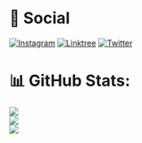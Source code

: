 <h1>💬 Social</h1>

[![Instagram](https://img.shields.io/badge/Instagram-%23E4405F.svg?style=for-the-badge&logo=Instagram&logoColor=white)](https://instagram.com/shamak.kkkk)
[![Linktree](https://img.shields.io/badge/linkedin.com-1de9b6?style=for-the-badge&logo=linktree&logoColor=white)](https://www.linkedin.com/in/shamainhoboss/)
[![Twitter](https://img.shields.io/badge/Twitter-%231DA1F2.svg?style=for-the-badge&logo=Twitter&logoColor=white)](https://twitter.com/shamainhoboss)


# 📊 GitHub Stats:
![](https://github-readme-stats.vercel.app/api?username=shamsky777&theme=blue-green&hide_border=false&include_all_commits=true&count_private=false)<br/>
![](https://github-readme-streak-stats.herokuapp.com/?user=shamsky777&theme=blue-green&hide_border=false)<br/>
![](https://github-readme-stats.vercel.app/api/top-langs/?username=shamsky777&theme=blue-green&hide_border=false&include_all_commits=true&count_private=false&layout=compact)
